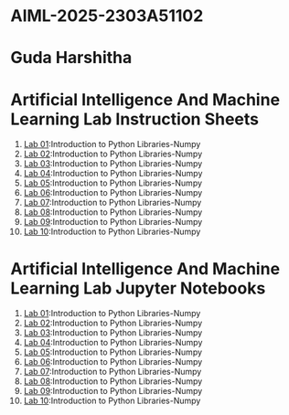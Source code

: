 # AIML-2025-2303A51102
# Guda Harshitha
# Artificial Intelligence And Machine Learning Lab Instruction Sheets
1. [Lab 01](https://github.com/Harshitha-guda/AIML-2025/blob/main/AIML_A1.pdf):Introduction to Python Libraries-Numpy
2. [Lab 02](https://github.com/Harshitha-guda/AIML-2025/blob/main/AIML_A2%20(1).pdf):Introduction to Python Libraries-Numpy
3. [Lab 03](https://github.com/Harshitha-guda/AIML-2025/blob/main/AIML_A3.pdf):Introduction to Python Libraries-Numpy
4. [Lab 04](https://github.com/Harshitha-guda/AIML-2025/blob/main/AIML_A4.pdf):Introduction to Python Libraries-Numpy
5. [Lab 05](https://github.com/Harshitha-guda/AIML-2025/blob/main/AIML_A5.pdf):Introduction to Python Libraries-Numpy
6. [Lab 06](https://github.com/Harshitha-guda/AIML-2025/blob/main/AIML_A6.pdf):Introduction to Python Libraries-Numpy
7. [Lab 07]():Introduction to Python Libraries-Numpy
8. [Lab 08]():Introduction to Python Libraries-Numpy
9. [Lab 09]():Introduction to Python Libraries-Numpy
10. [Lab 10]():Introduction to Python Libraries-Numpy

# Artificial Intelligence And Machine Learning Lab Jupyter Notebooks
1. [Lab 01]():Introduction to Python Libraries-Numpy
2. [Lab 02]():Introduction to Python Libraries-Numpy
3. [Lab 03]():Introduction to Python Libraries-Numpy
4. [Lab 04]():Introduction to Python Libraries-Numpy
5. [Lab 05]():Introduction to Python Libraries-Numpy
6. [Lab 06]():Introduction to Python Libraries-Numpy
7. [Lab 07]():Introduction to Python Libraries-Numpy
8. [Lab 08]():Introduction to Python Libraries-Numpy
9. [Lab 09]():Introduction to Python Libraries-Numpy
10. [Lab 10]():Introduction to Python Libraries-Numpy
















